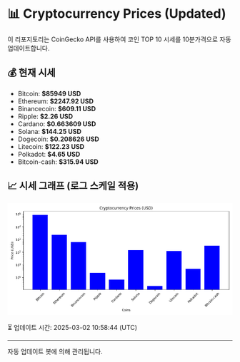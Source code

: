 
# 📊 Cryptocurrency Prices (Updated)

이 리포지토리는 CoinGecko API를 사용하여 코인 TOP 10 시세를 10분가격으로 자동 업데이트합니다.

## 💰 현재 시세
- Bitcoin: **$85949 USD**
- Ethereum: **$2247.92 USD**
- Binancecoin: **$609.11 USD**
- Ripple: **$2.26 USD**
- Cardano: **$0.663609 USD**
- Solana: **$144.25 USD**
- Dogecoin: **$0.208626 USD**
- Litecoin: **$122.23 USD**
- Polkadot: **$4.65 USD**
- Bitcoin-cash: **$315.94 USD**

## 📈 시세 그래프 (로그 스케일 적용)
![Crypto Prices](crypto_prices.png)

⏳ 업데이트 시간: 2025-03-02 10:58:44 (UTC)

---
자동 업데이트 봇에 의해 관리됩니다.
